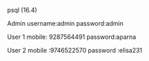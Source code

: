 psql (16.4)

Admin
username:admin
password:admin

User 1
mobile: 9287564491
password:aparna

User 2
mobile :9746522570
password :elisa231

